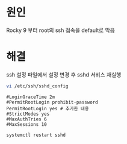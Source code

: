 # 원인
Rocky 9 부터 root의 ssh 접속을 default로 막음

# 해결
ssh 설정 파일에서 설정 변경 후 sshd 서비스 재실행
```sh
vi /etc/ssh/sshd_config
```

```config
#LoginGraceTime 2m
#PermitRootLogin prohibit-password
PermitRootLogin yes # 추가한 내용
#StrictModes yes
#MaxAuthTries 6
#MaxSessions 10
```

```sh
systemctl restart sshd
```
